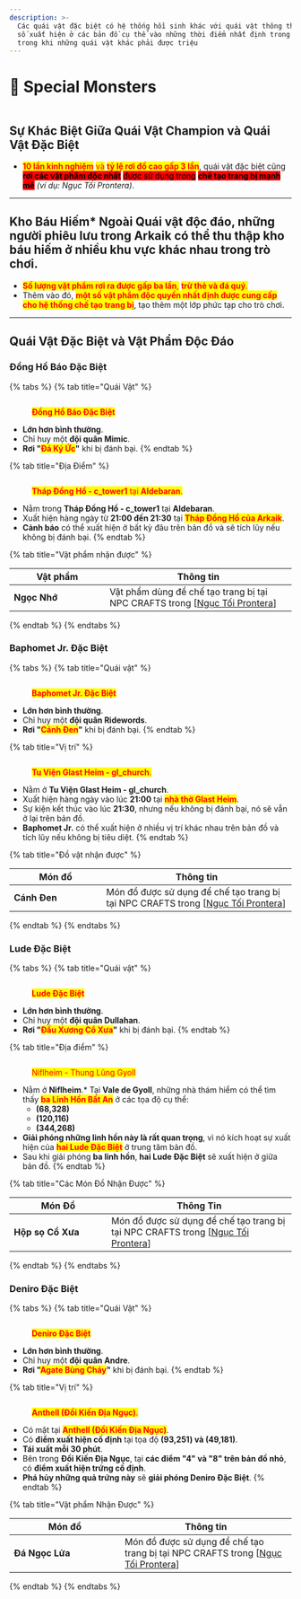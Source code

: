 ```yaml
---
description: >-
  Các quái vật đặc biệt có hệ thống hồi sinh khác với quái vật thông thường. Một
  số xuất hiện ở các bản đồ cụ thể vào những thời điểm nhất định trong ngày,
  trong khi những quái vật khác phải được triệu
---
```


# 👾 Special Monsters

<figure><img src="../.gitbook/assets/Monstrosespecial.png" alt=""><figcaption></figcaption></figure>

## **Sự Khác Biệt Giữa Quái Vật Champion và Quái Vật Đặc Biệt**

* <mark style="color:red;">**10 lần kinh nghiệm**</mark> <mark style="color:red;">và</mark> <mark style="color:red;">**tỷ lệ rơi đồ cao gấp 3 lần**</mark>, quái vật đặc biệt cũng <mark style="background-color:red;">**rơi các vật phẩm độc nhất**</mark> <mark style="background-color:red;">được sử dụng trong</mark> <mark style="background-color:red;">**chế tạo trang bị mạnh mẽ**</mark> _(ví dụ: Ngục Tối Prontera)_.

***

## **Kho Báu Hiếm**\* Ngoài **Quái vật độc đáo**, những người phiêu lưu trong **Arkaik** có thể thu thập **kho báu hiếm** ở nhiều khu vực khác nhau trong trò chơi.

* <mark style="color:red;">**Số lượng vật phẩm rơi ra được gấp ba lần**</mark><mark style="color:red;">,</mark> <mark style="color:red;">**trừ thẻ và đá quý**</mark><mark style="color:red;">.</mark>
* Thêm vào đó, <mark style="color:red;">**một số vật phẩm độc quyền nhất định được cung cấp cho hệ thống chế tạo trang bị**</mark>, tạo thêm một lớp phức tạp cho trò chơi.

***

## **Quái Vật Đặc Biệt và Vật Phẩm Độc Đáo**

### **Đồng Hồ Báo Đặc Biệt**

{% tabs %}
{% tab title="Quái Vật" %}
<figure><img src="../.gitbook/assets/200px-Alarm1.jpg" alt=""><figcaption><p><mark style="color:red;"><strong>Đồng Hồ Báo Đặc Biệt</strong></mark></p></figcaption></figure>

* **Lớn hơn bình thường**.
* Chỉ huy một **đội quân Mimic**.
* **Rơi "**<mark style="color:red;">**Đá Ký Ức**</mark>**"** khi bị đánh bại.
{% endtab %}

{% tab title="Địa Điểm" %}
<figure><img src="../.gitbook/assets/200px-Tw1.png" alt=""><figcaption><p><mark style="color:red;"><strong>Tháp Đồng Hồ - c_tower1</strong> tại <strong>Aldebaran</strong>.</mark></p></figcaption></figure>

* Nằm trong **Tháp Đồng Hồ - c\_tower1** tại **Aldebaran**.
* Xuất hiện hàng ngày từ **21:00 đến 21:30** tại <mark style="color:red;">**Tháp Đồng Hồ của Arkaik**</mark>.
* **Cảnh báo** có thể xuất hiện ở bất kỳ đâu trên bản đồ và sẽ tích lũy nếu không bị đánh bại.
{% endtab %}

{% tab title="Vật phẩm nhận được" %}
<table><thead><tr><th width="155">Vật phẩm</th><th>Thông tin</th></tr></thead><tbody><tr><td><img src="../.gitbook/assets/100px-01GE.png" alt=""><strong>Ngọc Nhớ</strong></td><td>Vật phẩm dùng để chế tạo trang bị tại NPC CRAFTS trong [<a href="../instances/prontera-dungeon.md">Ngục Tối Prontera</a>]</td></tr></tbody></table>
{% endtab %}
{% endtabs %}

### **Baphomet Jr. Đặc Biệt**

{% tabs %}
{% tab title="Quái vật" %}
<figure><img src="../.gitbook/assets/200px-BP.jpg" alt=""><figcaption><p><mark style="color:red;"><strong>Baphomet Jr. Đặc Biệt</strong></mark></p></figcaption></figure>

* **Lớn hơn bình thường**.
* Chỉ huy một **đội quân Ridewords**.
* **Rơi "**<mark style="color:red;">**Cánh Đen**</mark>**"** khi bị đánh bại.
{% endtab %}

{% tab title="Vị trí" %}
<figure><img src="../.gitbook/assets/200px-Gl1.png" alt=""><figcaption><p><mark style="color:red;"><strong>Tu Viện Glast Heim - gl_church</strong>.</mark></p></figcaption></figure>

* Nằm ở **Tu Viện Glast Heim - gl\_church**.
* Xuất hiện hàng ngày vào lúc **21:00** tại <mark style="color:red;">**nhà thờ Glast Heim**</mark>.
* Sự kiện kết thúc vào lúc **21:30**, nhưng nếu không bị đánh bại, nó sẽ vẫn ở lại trên bản đồ.
* **Baphomet Jr.** có thể xuất hiện ở nhiều vị trí khác nhau trên bản đồ và tích lũy nếu không bị tiêu diệt.
{% endtab %}

{% tab title="Đồ vật nhận được" %}
<table><thead><tr><th width="149">Món đồ</th><th>Thông tin</th></tr></thead><tbody><tr><td><img src="../.gitbook/assets/100px-01bw.png" alt=""><strong>Cánh Đen</strong></td><td>Món đồ được sử dụng để chế tạo trang bị tại NPC CRAFTS trong [<a href="../instances/prontera-dungeon.md">Ngục Tối Prontera</a>]</td></tr></tbody></table>
{% endtab %}
{% endtabs %}

### **Lude Đặc Biệt**

{% tabs %}
{% tab title="Quái vật" %}
<figure><img src="../.gitbook/assets/200px-LD.jpg" alt=""><figcaption><p><mark style="color:red;"><strong>Lude Đặc Biệt</strong></mark></p></figcaption></figure>

* **Lớn hơn bình thường**.
* Chỉ huy một **đội quân Dullahan**.
* **Rơi "**<mark style="color:red;">**Đầu Xương Cổ Xưa**</mark>**"** khi bị đánh bại.
{% endtab %}

{% tab title="Địa điểm" %}
<figure><img src="../.gitbook/assets/200px-Nif1.png" alt=""><figcaption><p><mark style="color:red;">Niflheim - Thung Lũng Gyoll</mark></p></figcaption></figure>

* Nằm ở **Niflheim**.\* Tại **Vale de Gyoll**, những nhà thám hiểm có thể tìm thấy <mark style="color:red;">**ba Linh Hồn Bất An**</mark> ở các tọa độ cụ thể:
  * **(68,328)**
  * **(120,116)**
  * **(344,268)**
* **Giải phóng những linh hồn này là rất quan trọng**, vì nó kích hoạt sự xuất hiện của <mark style="color:red;">**hai Lude Đặc Biệt**</mark> ở trung tâm bản đồ.
* Sau khi giải phóng **ba linh hồn**, **hai Lude Đặc Biệt** sẽ xuất hiện ở giữa bản đồ.
{% endtab %}

{% tab title="Các Món Đồ Nhận Được" %}
<table><thead><tr><th width="158">Món Đồ</th><th>Thông Tin</th></tr></thead><tbody><tr><td><img src="../.gitbook/assets/100px-01C.png" alt=""><strong>Hộp sọ Cổ Xưa</strong></td><td>Món đồ được sử dụng để chế tạo trang bị tại NPC CRAFTS trong [<a href="../instances/prontera-dungeon.md">Ngục Tối Prontera</a>]</td></tr></tbody></table>
{% endtab %}
{% endtabs %}

### **Deniro Đặc Biệt**

{% tabs %}
{% tab title="Quái Vật" %}
<figure><img src="../.gitbook/assets/200px-DENI.jpg" alt=""><figcaption><p><mark style="color:red;"><strong>Deniro Đặc Biệt</strong></mark></p></figcaption></figure>

* **Lớn hơn bình thường**.
* Chỉ huy một **đội quân Andre**.
* **Rơi "**<mark style="color:red;">**Agate Bùng Cháy**</mark>**"** khi bị đánh bại.
{% endtab %}

{% tab title="Vị trí" %}
<figure><img src="../.gitbook/assets/200px-Antmap.png" alt=""><figcaption><p><mark style="color:red;"><strong>Anthell (Đồi Kiến Địa Ngục)</strong>.</mark></p></figcaption></figure>

* Có mặt tại <mark style="color:red;">**Anthell (Đồi Kiến Địa Ngục)**</mark>.
* Có **điểm xuất hiện cố định** tại tọa độ **(93,251) và (49,181)**.
* **Tái xuất mỗi 30 phút**.
* Bên trong **Đồi Kiến Địa Ngục**, tại **các điểm "4" và "8" trên bản đồ nhỏ**,\
  có **điểm xuất hiện trứng cố định**.
* **Phá hủy những quả trứng này** sẽ **giải phóng Deniro Đặc Biệt**.
{% endtab %}

{% tab title="Vật phẩm Nhận Được" %}
<table><thead><tr><th width="182">Món đồ</th><th>Thông tin</th></tr></thead><tbody><tr><td><img src="../.gitbook/assets/100px-MG.png" alt=""><strong>Đá Ngọc Lửa</strong></td><td>Món đồ được sử dụng để chế tạo trang bị tại NPC CRAFTS trong [<a href="../instances/prontera-dungeon.md">Ngục Tối Prontera</a>]</td></tr></tbody></table>
{% endtab %}
{% endtabs %}
